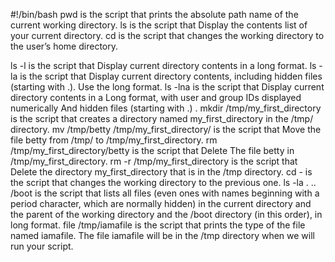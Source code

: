 #!/bin/bash
pwd is the script that prints the absolute path name of the current working directory.
ls is the script that Display the contents list of your current directory.
cd is the script that changes the working directory to the user’s home directory.

ls -l is the script that Display current directory contents in a long format.
ls -la is the script that Display current directory contents, including hidden files (starting with .). Use the long format.
ls -lna is the script that Display current directory contents in a Long format, with user and group IDs displayed numerically And hidden files (starting with .)
.
mkdir /tmp/my_first_directory is the script that creates a directory named my_first_directory in the /tmp/ directory.
mv /tmp/betty /tmp/my_first_directory/ is the script that Move the file betty from /tmp/ to /tmp/my_first_directory.
rm /tmp/my_first_directory/betty is the script that Delete The file betty in /tmp/my_first_directory.
rm -r /tmp/my_first_directory is the script that Delete the directory my_first_directory that is in the /tmp directory.
cd - is the script that changes the working directory to the previous one.
ls -la . .. /boot is the script that  lists all files (even ones with names beginning with a period character, which are normally hidden) in the current directory and the parent of the working directory and the /boot directory (in this order), in long format.
file /tmp/iamafile is the script that prints the type of the file named iamafile. The file iamafile will be in the /tmp directory when we will run your script.
